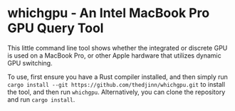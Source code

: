 # whichgpu - An Intel MacBook Pro GPU Query Tool

This little command line tool shows whether the integrated or discrete GPU is
used on a MacBook Pro, or other Apple hardware that utilizes dynamic GPU
switching.

To use, first ensure you have a Rust compiler installed, and then simply run
`cargo install --git https://github.com/thedjinn/whichgpu.git` to install the
tool, and then run `whichgpu`. Alternatively, you can clone the repository and
run `cargo install`.
